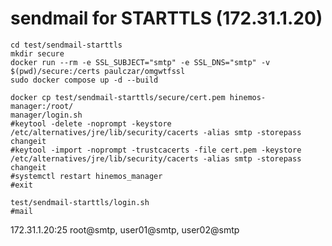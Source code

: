 # sendmail for STARTTLS (172.31.1.20)

```
cd test/sendmail-starttls
mkdir secure
docker run --rm -e SSL_SUBJECT="smtp" -e SSL_DNS="smtp" -v $(pwd)/secure:/certs paulczar/omgwtfssl
sudo docker compose up -d --build
```

```
docker cp test/sendmail-starttls/secure/cert.pem hinemos-manager:/root/
manager/login.sh
#keytool -delete -noprompt -keystore /etc/alternatives/jre/lib/security/cacerts -alias smtp -storepass changeit
#keytool -import -noprompt -trustcacerts -file cert.pem -keystore /etc/alternatives/jre/lib/security/cacerts -alias smtp -storepass changeit
#systemctl restart hinemos_manager
#exit
```

```
test/sendmail-starttls/login.sh
#mail
```

172.31.1.20:25 root@smtp, user01@smtp, user02@smtp
